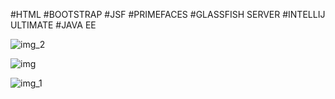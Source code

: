 #HTML 
#BOOTSTRAP 
#JSF 
#PRIMEFACES
#GLASSFISH SERVER
#INTELLIJ ULTIMATE
#JAVA EE 

![img_2](https://github.com/user-attachments/assets/29e822b3-ba61-477d-a654-c7120bfbd819)

![img](https://github.com/user-attachments/assets/3f4eb15d-b63c-41b1-b41c-85398387a60b)

![img_1](https://github.com/user-attachments/assets/1eb01389-e4e8-4484-ac2a-10ef4bba0478)
